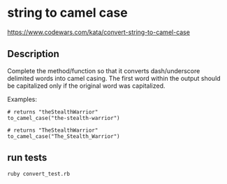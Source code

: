 #  string to camel case

https://www.codewars.com/kata/convert-string-to-camel-case

## Description


Complete the method/function so that it converts dash/underscore delimited words into camel casing. The first word within the output should be capitalized only if the original word was capitalized.

Examples:

```
# returns "theStealthWarrior"
to_camel_case("the-stealth-warrior")

# returns "TheStealthWarrior"
to_camel_case("The_Stealth_Warrior")
```

## run tests

``` ruby convert_test.rb ```
